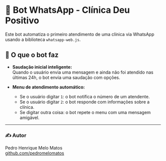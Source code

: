# 🤖 Bot WhatsApp - Clínica Deu Positivo

Este bot automatiza o primeiro atendimento de uma clínica via WhatsApp usando a biblioteca `whatsapp-web.js`.

## 💬 O que o bot faz

- **Saudação inicial inteligente:**  
  Quando o usuário envia uma mensagem e ainda não foi atendido nas últimas 24h, o bot envia uma saudação com opções.

- **Menu de atendimento automático:**
  - Se o usuário digitar `1`: o bot notifica o número de um atendente.
  - Se o usuário digitar `2`: o bot responde com informações sobre a clínica.
  - Se digitar outra coisa: o bot repete o menu com uma mensagem amigável.

---

### ✍️ Autor

Pedro Henrique Melo Matos  
[github.com/pedromelomatos](https://github.com/pedromelomatos)
